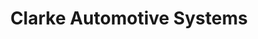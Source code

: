 ---
title: "Clarke Automotive Systems"
url: /brandon/clarke-automotive-systems/
shop: Autowerkstatt
---